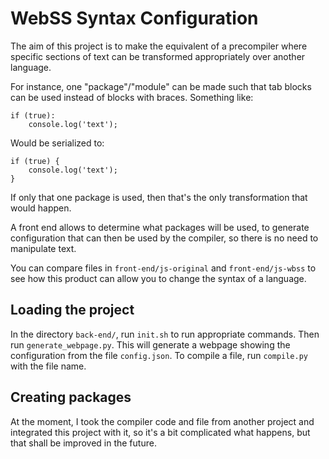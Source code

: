 # WebSS Syntax Configuration

The aim of this project is to make the equivalent of a precompiler where
specific sections of text can be transformed appropriately over another
language.

For instance, one "package"/"module" can be made such that tab blocks can be
used instead of blocks with braces. Something like:
```
if (true):
	console.log('text');
```
Would be serialized to:
```
if (true) {
	console.log('text');
}
```
If only that one package is used, then that's the only transformation that would
happen.

A front end allows to determine what packages will be used, to generate
configuration that can then be used by the compiler, so there is no need to
manipulate text.

You can compare files in `front-end/js-original` and `front-end/js-wbss` to see
how this product can allow you to change the syntax of a language.

## Loading the project

In the directory `back-end/`, run `init.sh` to run appropriate commands. Then
run `generate_webpage.py`. This will
generate a webpage showing the configuration from the file `config.json`. To
compile a file, run `compile.py` with the file name.

## Creating packages

At the moment, I took the compiler code and file from another project and
integrated this project with it, so it's a bit complicated what happens, but
that shall be improved in the future.
